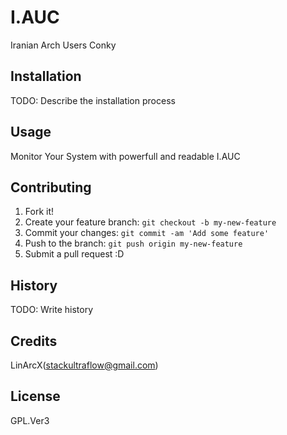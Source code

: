 # I.AUC
Iranian Arch Users Conky
## Installation
TODO: Describe the installation process
## Usage
Monitor Your System with powerfull and readable I.AUC
## Contributing
1. Fork it!
2. Create your feature branch: `git checkout -b my-new-feature`
3. Commit your changes: `git commit -am 'Add some feature'`
4. Push to the branch: `git push origin my-new-feature`
5. Submit a pull request :D


## History
TODO: Write history
## Credits
LinArcX(stackultraflow@gmail.com)
## License
GPL.Ver3

